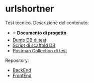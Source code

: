 # urlshortner
Test tecnico. Descrizione del contenuto:

- :star: [**Documento di progetto**](URLShortnter_Paolo_Cattaneo.docx)
- [Dump DB di test](urlshortner_db.sql)
- [Script di scaffold DB](urlshort-db-scaffold.ps1)
- [Postman Collection di test](urlshortner.postman_collection.json)

Repository:

- [BackEnd](https://github.com/PaoloCattaneo92/urlshortner.backend)
- [FrontEnd](https://github.com/PaoloCattaneo92/urlshortner.frontend)